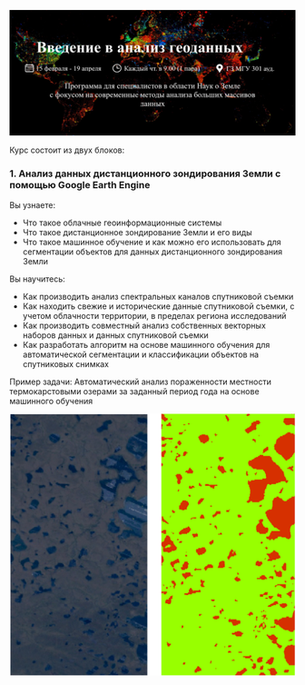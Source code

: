 ![Введение в анализ геоданных](images/course_title.png)

Курс состоит из двух блоков:
### 1. Анализ данных дистанционного зондирования Земли с помощью Google Earth Engine
Вы узнаете:
- Что такое облачные геоинформационные системы
- Что такое дистанционное зондирование Земли и его виды
- Что такое машинное обучение и как можно его использовать для сегментации объектов для данных дистанционного зондирования Земли
          
Вы научитесь:
- Как производить анализ спектральных каналов спутниковой съемки
- Как находить свежие и исторические данные спутниковой съемки, с учетом облачности территории, в пределах региона исследований
- Как производить совместный анализ собственных векторных наборов данных и данных спутниковой съемки
- Как разработать алгоритм на основе машинного обучения для автоматической сегментации и классификации объектов на спутниковых снимках

Пример задачи: Автоматический анализ пораженности местности термокарстовыми озерами за заданный период года на основе машинного обучения

![GEE example](images/gee_segmentation.png)
